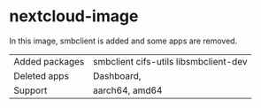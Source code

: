 # nextcloud-image

In this image, smbclient is added and some apps are removed.

| | |
|---|---|
|Added packages|smbclient cifs-utils libsmbclient-dev|
|Deleted apps |Dashboard, |
|Support|aarch64, amd64|
